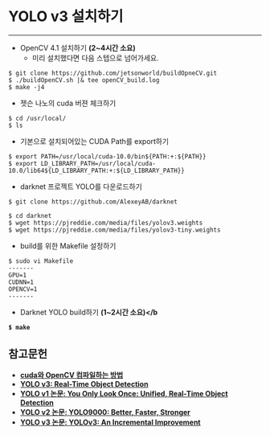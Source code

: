 # YOLO v3 설치하기
***

* OpenCV 4.1 설치하기 <b>(2~4시간 소요)</b>
  * 미리 설치했다면 다음 스텝으로 넘어가세요.
```
$ git clone https://github.com/jetsonworld/buildOpneCV.git
$ ./buildOpenCV.sh |& tee openCV_build.log
$ make -j4
```

* 젯슨 나노의 cuda 버젼 체크하기
```
$ cd /usr/local/
$ ls
```

* 기본으로 설치되어있는 CUDA Path를 export하기
```
$ export PATH=/usr/local/cuda-10.0/bin${PATH:+:${PATH}}
$ export LD_LIBRARY_PATH=/usr/local/cuda-10.0/lib64${LD_LIBRARY_PATH:+:${LD_LIBRARY_PATH}}
```

* darknet 프로젝트 YOLO를 다운로드하기
```
$ git clone https://github.com/AlexeyAB/darknet

$ cd darknet
$ wget https://pjreddie.com/media/files/yolov3.weights
$ wget https://pjreddie.com/media/files/yolov3-tiny.weights
```

* build를 위한 Makefile 설정하기
```
$ sudo vi Makefile
-------
GPU=1
CUDNN=1
OPENCV=1
-------
```

* Darknet YOLO build하기 <b>(1~2시간 소요)</b
```
$ make
```

## 참고문헌
* [cuda와 OpenCV 컴파일하는 방법](https://pjreddie.com/darknet/install/#cuda)
* [YOLO v3: Real-Time Object Detection](https://pjreddie.com/darknet/yolo/)
* [YOLO v1 논문: You Only Look Once: Unified, Real-Time Object Detection](https://pjreddie.com/media/files/papers/yolo_1.pdf)
* [YOLO v2 논문: YOLO9000: Better, Faster, Stronger](https://pjreddie.com/media/files/papers/YOLO9000.pdf)
* [YOLO v3 논문: YOLOv3: An Incremental Improvement](https://pjreddie.com/media/files/papers/YOLOv3.pdf)
